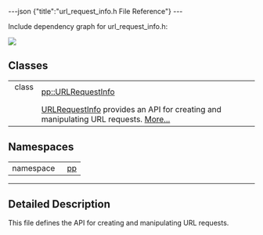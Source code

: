 ---json {"title":"url\_request\_info.h File Reference"} ---

Include dependency graph for url\_request\_info.h:

![](/docs/native-client/pepper_stable/cpp/url__request__info_8h__incl.png)

Classes
-------

<table><tbody><tr class="odd"><td style="text-align: right;">class  </td><td><a href="/docs/native-client/pepper_stable/cpp/classpp_1_1_u_r_l_request_info/" class="el">pp::URLRequestInfo</a></td></tr><tr class="even"><td style="text-align: right;"> </td><td><a href="/docs/native-client/pepper_stable/cpp/classpp_1_1_u_r_l_request_info/" class="el" title="URLRequestInfo provides an API for creating and manipulating URL requests.">URLRequestInfo</a> provides an API for creating and manipulating URL requests. <a href="/docs/native-client/pepper_stable/cpp/classpp_1_1_u_r_l_request_info#details">More...</a><br />
</td></tr></tbody></table>

Namespaces
----------

<table><tbody><tr class="odd"><td style="text-align: right;">namespace  </td><td><a href="/docs/native-client/pepper_stable/cpp/namespacepp/" class="el">pp</a></td></tr></tbody></table>

------------------------------------------------------------------------

<span id="details" class="anchor" style="margin: 0;"></span>

Detailed Description
--------------------

This file defines the API for creating and manipulating URL requests.
